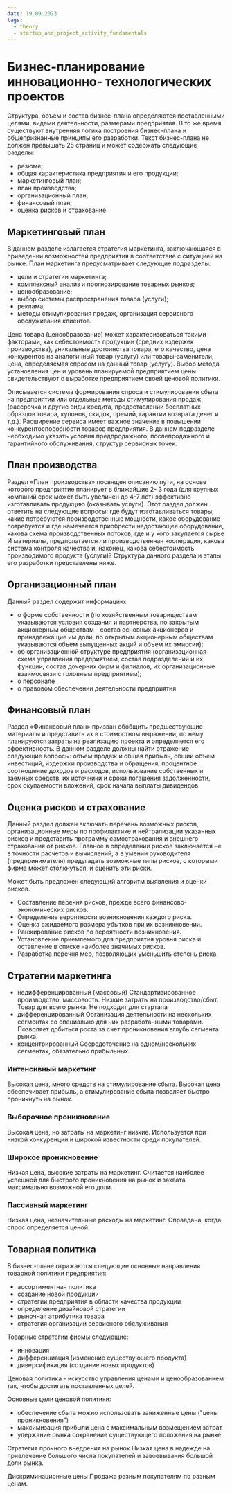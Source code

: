 ```yaml
---
date: 19.09.2023
tags:
  - theory
  - startup_and_project_activity_fundamentals
---
```

# Бизнес-планирование инновационно- технологических проектов
Структура, объем и состав бизнес-плана определяются поставленными целями, видами деятельности, размерами предприятия. В то же время существуют внутренняя логика построения бизнес-плана и общепризнанные принципы его разработки. Текст бизнес-плана не должен превышать 25 страниц и может содержать следующие разделы:
- резюме;
- общая характеристика предприятия и его продукции;
- маркетинговый план;
- план производства;
- организационный план;
-  финансовый план;
- оценка рисков и страхование

## Маркетинговый план
В данном разделе излагается стратегия маркетинга, заключающаяся в приведении возможностей предприятия в соответствие с ситуацией на рынке. План маркетинга предусматривает следующие подразделы:
- цели и стратегии маркетинга;
- комплексный анализ и прогнозирование товарных рынков;
- ценообразование;
- выбор системы распространения товара (услуги); 
- реклама;
- методы стимулирования продаж, организация сервисного обслуживания клиентов.

Цена товара (ценообразование) может характеризоваться такими факторами, как себестоимость продукции (средних издержек производства), уникальные достоинства товара, его качество, цена конкурентов на аналогичный товар (услугу) или товары-заменители, цена, определяемая спросом на данный товар (услугу).
Выбор метода установления цен и уровень планируемой предприятием цены свидетельствуют о выработке предприятием своей ценовой политики.

Описывается система формирования спроса и стимулирования сбыта на предприятии или отдельные методы стимулирования продаж (рассрочка и другие виды кредита, предоставлении бесплатных образцов товара, купонов, скидок, премий, гарантии возврата денег и т.д.). Расширение сервиса имеет важное значение в повышении конкурентоспособности товаров предприятия. В данном подразделе необходимо указать условия предпродажного, послепродажного и гарантийного обслуживания, структур сервисных точек.

## План производства
Раздел «План производства» посвящен описанию пути, на основе которого предприятие планирует в ближайшие 2- 3 года (для крупных компаний срок может быть увеличен до 4-7 лет) эффективно изготавливать продукцию (оказывать услуги). Этот раздел должен ответить на следующие вопросы: где будут изготавливаться товары, какие потребуются производственные мощности, какое оборудование потребуется и где намечается приобрести недостающее оборудование, какова схема  производственных потоков, где и у кого закупается сырье И материалы, предполагается ли производственная кооперация, какова система контроля качества и, наконец, какова себестоимость производимого продукта (услуги)? Структура данного раздела и этапы его разработки представлены ниже.

## Организационный план
Данный раздел содержит информацию:
- о форме собственности (по хозяйственным товариществам указываются условия создания и партнерства, по закрытым акционерным обществам - состав основных акционеров и принадлежащие им доли, по открытым акционерным обществам указываются объем выпущенных акций и объем их эмиссии);
- об организационной структуре предприятия (организационная схема управления предприятием, состав подразделений и их функции, состав дочерних фирм и филиалов, их организационные взаимосвязи с головным предприятием);
- о персонале
- о правовом обеспечении деятельности предприятия

## Финансовый план
Раздел «Финансовый план» призван обобщить предшествующие материалы и представить их в стоимостном выражении; по нему планируются затраты на реализацию проекта и определяется его эффективность. В данном разделе должны найти отражение следующие вопросы: объем продаж и общая прибыль, общий объем инвестиций, издержки производства и обращения, процентное соотношение доходов и расходов, использование собственных и заемных средств, их источники и сроки погашения задолженности, срок окупаемости вложений, срок начала выплаты дивидендов.

## Оценка рисков и страхование
Данный раздел должен включать перечень возможных рисков, организационные меры по профилактике и нейтрализации указанных рисков и представить программу самострахования и внешнего страхования от рисков. Главное в определении рисков заключается не в точности расчетов и вычислений, а в умении руководителя (предпринимателя) предугадать возможные типы рисков, с которыми фирма может столкнуться, и оценить эти риски.

Может быть предложен следующий алгоритм выявления и оценки рисков.
- Составление перечня рисков, прежде всего финансово-экономических рисков.
- Определение вероятности возникновения каждого риска.
- Оценка ожидаемого размера убытков при их возникновении.
- Ранжирование рисков по вероятности возникновения.
- Установление приемлемого для предприятия уровня риска и оставление в списке наиболее значимых рисков.
- Разработка перечня мер, позволяющих уменьшить степень риска.

## Стратегии маркетинга
- недифференцированный (массовый)
  Стандартизированное производство, массовость. Низкие затраты на производство/сбыт.
  Товар для всего рынка.
  Не подходит для стартапа
- дифференцированный
  Организация деятельности на нескольких сегментах со специально для них разработанными товарами.
  Позволяет добиться роста за счет проникновения вглубь сегмента рынка.
- концентрированный
  Сосредоточение на одном/нескольких сегментах, обязательно прибыльных.

### Интенсивный маркетинг
Высокая цена, много средств на стимулирование сбыта. Высокая цена обеспечивает прибыль, а стимулирование сбыта позволяет быстро проникнуть на рынок.

### Выборочное проникновение
Высокая цена, но затраты на маркетинг низкие.
Используется при низкой конкуренции и широкой известности среди покупателей.

### Широкое проникновение
Низкая цена, высокие затраты на маркетинг.
Считается наиболее успешной для быстрого проникновения на рынок и захвата максимально возможной его доли.

### Пассивный маркетинг
Низкая цена, незначительные расходы на маркетинг.
Оправдана, когда спрос определяется ценой.

## Товарная политика
В бизнес-плане отражаются следующие основные направления товарной политики предприятия:
- ассортиментная политика
- создание новой продукции
- стратегии предприятия в области качества продукции
- определение дизайновой стратегии
- рыночная атрибутика товара
- стратегия организации сервисного обслуживания

Товарные стратегии фирмы следующие:
- инновация
- дифференциация (изменение существующего продукта)
- диверсификация (создание новых продуктов)

Ценовая политика - искусство управления ценами и ценообразованием так, чтобы достигать поставленных целей.

Основные цели ценовой политики:
- обеспечение сбыта
  можно использовать заниженные цены ("цены проникновения")
- максимизация прибыли
  цена с максимальным возмещением затрат
- удержание рынка
  сохранение существующего положения на рынке

Стратегия прочного внедрения на рынок
Низкая цена в надежде на привлечение большого числа покупателей и завоевывания большой доли рынка.

Дискриминационные цены
Продажа разным покупателям по разным ценам.